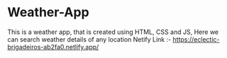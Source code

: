 # Weather-App
This is a weather app, that is created using HTML, CSS and JS, Here we can search weather details of any location
Netify Link :-   https://eclectic-brigadeiros-ab2fa0.netlify.app/

